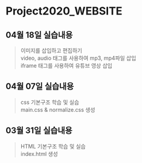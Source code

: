 # Project2020_WEBSITE
## 04월 18일 실습내용
>이미지를 삽입하고 편집하기<br>
>video, audio 태그를 사용하여 mp3, mp4파일 삽입<br>
>iframe 태그를 사용하여 유튜브 영상 삽입
## 04월 07일 실습내용
>css 기본구조 학습 및 실습 <br>
main.css & normalize.css 생성
## 03월 31일 실습내용
>HTML 기본구조 학습 및 실습 <br>
index.html 생성